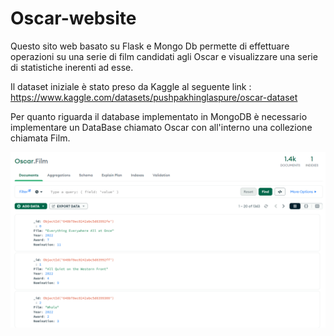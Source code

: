 # Oscar-website

Questo sito web basato su Flask e Mongo Db permette di effettuare operazioni su una serie di film candidati agli Oscar e visualizzare una serie di statistiche inerenti ad esse.

Il dataset iniziale è stato preso da Kaggle al seguente link :
https://www.kaggle.com/datasets/pushpakhinglaspure/oscar-dataset

Per quanto riguarda il database implementato in MongoDB è necessario implementare un DataBase chiamato Oscar con all'interno una collezione chiamata Film.

![Immagine DataBase](./img/database.png)
